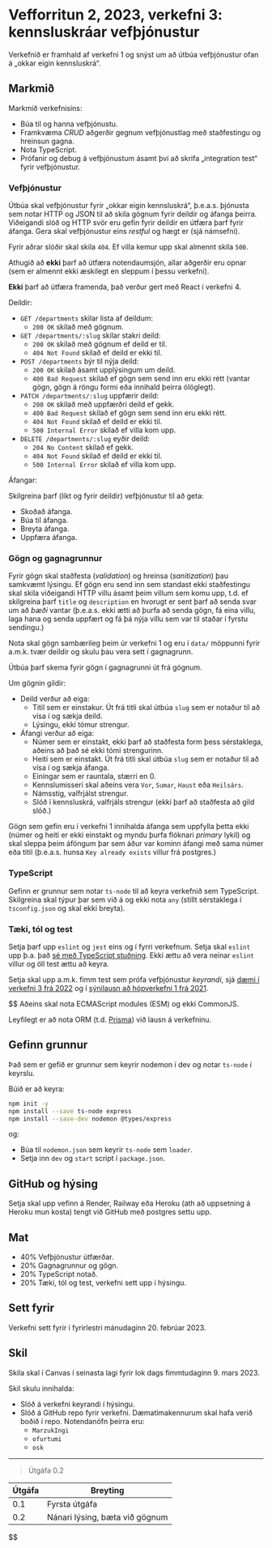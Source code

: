 # Vefforritun 2, 2023, verkefni 3: kennsluskráar vefþjónustur

Verkefnið er framhald af verkefni 1 og snýst um að útbúa vefþjónustur ofan á „okkar eigin kennsluskrá“.

## Markmið

Markmið verkefnisins:

- Búa til og hanna vefþjónustu.
- Framkvæma _CRUD_ aðgerðir gegnum vefþjónustlag með staðfestingu og hreinsun gagna.
- Nota TypeScript.
- Prófanir og debug á vefþjónustum ásamt því að skrifa „integration test“ fyrir vefþjónustur.

### Vefþjónustur

Útbúa skal vefþjónustur fyrir „okkar eigin kennsluskrá“, þ.e.a.s. þjónusta sem notar HTTP og JSON til að skila gögnum fyrir deildir og áfanga þeirra. Viðeigandi slóð og HTTP svör eru gefin fyrir deildir en útfæra þarf fyrir áfanga. Gera skal vefþjónustur eins _restful_ og hægt er (sjá námsefni).

Fyrir aðrar slóðir skal skila `404`. Ef villa kemur upp skal almennt skila `500`.

Athugið að **ekki** þarf að útfæra notendaumsjón, allar aðgerðir eru opnar (sem er almennt ekki æskilegt en sleppum í þessu verkefni).

**Ekki** þarf að útfæra framenda, það verður gert með React í verkefni 4.

Deildir:

- `GET /departments` skilar lista af deildum:
  - `200 OK` skilað með gögnum.
- `GET /departments/:slug` skilar stakri deild:
  - `200 OK` skilað með gögnum ef deild er til.
  - `404 Not Found` skilað ef deild er ekki til.
- `POST /departments` býr til nýja deild:
  - `200 OK` skilað ásamt upplýsingum um deild.
  - `400 Bad Request` skilað ef gögn sem send inn eru ekki rétt (vantar gögn, gögn á röngu formi eða innihald þeirra ólöglegt).
- `PATCH /departments/:slug` uppfærir deild:
  - `200 OK` skilað með uppfærðri deild ef gekk.
  - `400 Bad Request` skilað ef gögn sem send inn eru ekki rétt.
  - `404 Not Found` skilað ef deild er ekki til.
  - `500 Internal Error` skilað ef villa kom upp.
- `DELETE /departments/:slug` eyðir deild:
  - `204 No Content` skilað ef gekk.
  - `404 Not Found` skilað ef deild er ekki til.
  - `500 Internal Error` skilað ef villa kom upp.

Áfangar:

Skilgreina þarf (líkt og fyrir deildir) vefþjónustur til að geta:

- Skoðað áfanga.
- Búa til áfanga.
- Breyta áfanga.
- Uppfæra áfanga.

### Gögn og gagnagrunnur

Fyrir gögn skal staðfesta (_validation_) og hreinsa (_sanitization_) þau samkvæmt lýsingu. Ef gögn eru send inn sem standast ekki staðfestingu skal skila viðeigandi HTTP villu ásamt þeim villum sem komu upp, t.d. ef skilgreina þarf `title` og `description` en hvorugt er sent þarf að senda svar um að _bæði_ vantar (þ.e.a.s. ekki ætti að þurfa að senda gögn, fá eina villu, laga hana og senda uppfært og fá þá nýja villu sem var til staðar í fyrstu sendingu.)

Nota skal gögn sambærileg þeim úr verkefni 1 og eru í `data/` möppunni fyrir a.m.k. tvær deildir og skulu þau vera sett í gagnagrunn.

Útbúa þarf skema fyrir gögn í gagnagrunni út frá gögnum.

Um gögnin gildir:

- Deild verður að eiga:
  - Titil sem er einstakur. Út frá titli skal útbúa `slug` sem er notaður til að vísa í og sækja deild.
  - Lýsingu, ekki tómur strengur.
- Áfangi verður að eiga:
  - Númer sem er einstakt, ekki þarf að staðfesta form þess sérstaklega, aðeins að það sé ekki tómi strengurinn.
  - Heiti sem er einstakt. Út frá titli skal útbúa `slug` sem er notaður til að vísa í og sækja áfanga.
  - Einingar sem er rauntala, stærri en 0.
  - Kennslumisseri skal aðeins vera `Vor`, `Sumar`, `Haust` eða `Heilsárs`.
  - Námsstig, valfrjálst strengur.
  - Slóð í kennsluskrá, valfrjáls strengur (ekki þarf að staðfesta að gild slóð.)

Gögn sem gefin eru í verkefni 1 innihalda áfanga sem uppfylla þetta ekki (númer og heiti er ekki einstakt og myndu þurfa flóknari _primary_ lykil) og skal sleppa þeim áföngum þar sem áður var kominn áfangi með sama númer eða titil (þ.e.a.s. hunsa `Key already exists` villur frá postgres.)

### TypeScript

Gefinn er grunnur sem notar `ts-node` til að keyra verkefnið sem TypeScript. Skilgreina skal týpur þar sem við á og ekki nota `any` (stillt sérstaklega í `tsconfig.json` og skal ekki breyta).

### Tæki, tól og test

Setja þarf upp `eslint` og `jest` eins og í fyrri verkefnum. Setja skal `eslint` upp þ.a. það [sé með TypeScript stuðning](https://typescript-eslint.io/getting-started). Ekki ættu að vera neinar `eslint` villur og öll test ættu að keyra.

Setja skal upp a.m.k. fimm test sem prófa vefþjónustur _keyrandi_, sjá [dæmi í verkefni 3 frá 2022](https://github.com/vefforritun/vef2-2022-v3-synilausn/tree/main/src/test/integration) og í [sýnilausn að hópverkefni 1 frá 2021](https://github.com/vefforritun/vef2-2021-h1-synilausn/tree/main/src/tests).

$$
Aðeins skal nota ECMAScript modules (ESM) og ekki CommonJS.

Leyfilegt er að nota ORM (t.d. [Prisma](https://www.prisma.io/)) við lausn á verkefninu.

## Gefinn grunnur

Það sem er gefið er grunnur sem keyrir nodemon í dev og notar `ts-node` í keyrslu.

Búið er að keyra:

```bash
npm init -y
npm install --save ts-node express
npm install --save-dev nodemon @types/express
```

og:

- Búa til `nodemon.json` sem keyrir `ts-node` sem `loader`.
- Setja inn `dev` og `start` script í `package.json`.

## GitHub og hýsing

Setja skal upp vefinn á Render, Railway eða Heroku (ath að uppsetning á Heroku mun kosta) tengt við GitHub með postgres settu upp.

## Mat

- 40% Vefþjónustur útfærðar.
- 20% Gagnagrunnur og gögn.
- 20% TypeScript notað.
- 20% Tæki, tól og test, verkefni sett upp í hýsingu.

## Sett fyrir

Verkefni sett fyrir í fyrirlestri mánudaginn 20. febrúar 2023.

## Skil

Skila skal í Canvas í seinasta lagi fyrir lok dags fimmtudaginn 9. mars 2023.

Skil skulu innihalda:

- Slóð á verkefni keyrandi í hýsingu.
- Slóð á GitHub repo fyrir verkefni. Dæmatímakennurum skal hafa verið boðið í repo. Notendanöfn þeirra eru:
  - `MarzukIngi`
  - `ofurtumi`
  - `osk`

---

> Útgáfa 0.2

| Útgáfa | Breyting                       |
|--------|--------------------------------|
| 0.1    | Fyrsta útgáfa                  |
| 0.2    | Nánari lýsing, bæta við gögnum |
$$
